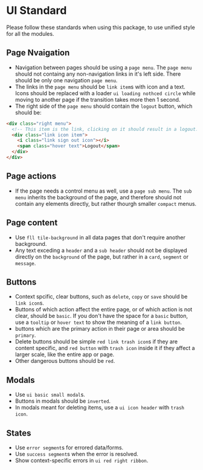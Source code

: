 # UI Standard
Please follow these standards when using this package, to use unified style for all the modules.

## Page Nvaigation
- Navigation between pages should be using a `page menu`. The `page menu` should not containg any non-navigation links in it's left side. There should be only one navigation `page menu`.
-  The links in the `page menu` should be `link item`s with icon and a text. Icons should be replaced with a loader `ui loading nothced circle` while moving to another page if the transition takes more then 1 second.
- The right side of the `page menu` should contain the `logout` button, which should be:
```html
<div class="right menu">
  <!-- This item is the link, clicking on it should result in a logout.   -->
  <div class="link icon item">
    <i class="link sign out icon"></i>
    <span class="hover text">Logout</span>
  </div>
</div>
```
## Page actions
- If the page needs a control menu as well, use a `page sub menu`. The `sub menu` inherits the background of the page, and therefore should not contain any elements directly, but rather thourgh smaller `compact` menus.
## Page content
- Use `fll tile-background` in all data pages that don't require another background.
- Any text exceding a `header` and a `sub header` should not be displayed directly on the `background` of the page, but rather in a `card`, `segment` or `message`.

## Buttons
- Context spcific, clear buttons, such as `delete`, `copy` or `save` should be `link icon`s. 
- Buttons of which action affect the entire page, or of which action is not clear, should be `basic`. If you don't have the space for a `basic` button, use a `tooltip` or `hover text` to show the meaning of a `link button`.
- buttons which are the primary action in their page or area should be `primary`.
- Delete buttons should be simple `red link trash icon`s if they are content specific, and `red button` with `trash icon` inside it if they affect a larger scale, like the entire app or page.
- Other dangerous buttons should be `red`.

## Modals
- Use `ui basic small modal`s.
- Buttons in modals should be `inverted`.
- In modals meant for deleting items, use a `ui icon header` with `trash icon`.

## States
- Use `error segment`s for errored data/forms.
- Use `success segment`s when the error is resolved.
- Show context-specific errors in `ui red right ribbon`.
